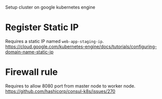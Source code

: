 Setup cluster on google kubernetes engine

# Register Static IP

Requires a static IP named `web-app-staging-ip`.
https://cloud.google.com/kubernetes-engine/docs/tutorials/configuring-domain-name-static-ip

# Firewall rule

Requires to allow 8080 port from master node to worker node.
https://github.com/hashicorp/consul-k8s/issues/270

